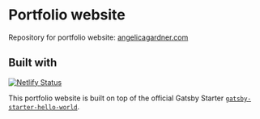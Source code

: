# Portfolio website

Repository for portfolio website: [angelicagardner.com](https://www.angelicagardner.com)

## Built with

[![Netlify Status](https://api.netlify.com/api/v1/badges/00283620-a1e4-4ac2-881f-4cc069acfbc9/deploy-status)](https://app.netlify.com/sites/angelicagardner/deploys)

This portfolio website is built on top of the official Gatsby Starter [`gatsby-starter-hello-world`](https://www.gatsbyjs.com/starters/gatsbyjs/gatsby-starter-hello-world/).